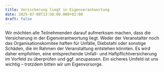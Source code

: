```yaml
---
title: Versicherung liegt in Eigenverantwortung
date: 2025-07-08T13:50:00.000+02:00
draft: false
---
```

Wir möchten alle Teilnehmenden darauf aufmerksam machen, dass die Versicherung in der Eigenverantwortung liegt. Weder der Veranstalter noch das Organisationskomitee haften für Unfälle, Diebstahl oder sonstige Schäden, die im Rahmen der Veranstaltung entstehen könnten. Es wird daher empfohlen, eine entsprechende Unfall- und Haftpflichtversicherung im Vorfeld zu überprüfen und ggf. anzupassen. Ein sicheres Umfeld ist uns wichtig – trotzdem bitten wir um Eigenvorsorge.
